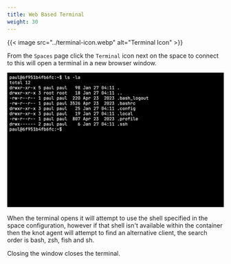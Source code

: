 ```yaml
---
title: Web Based Terminal
weight: 30
---
```


{{< image src="../terminal-icon.webp" alt="Terminal Icon" >}}

From the `Spaces` page click the `Terminal` icon next on the space to connect to this will open a terminal in a new browser window.

![Web Base Terminal](web-terminal.webp)

When the terminal opens it will attempt to use the shell specified in the space configuration, however if that shell isn't available within the container then the knot agent will attempt to find an alternative client, the search order is bash, zsh, fish and sh.

Closing the window closes the terminal.
